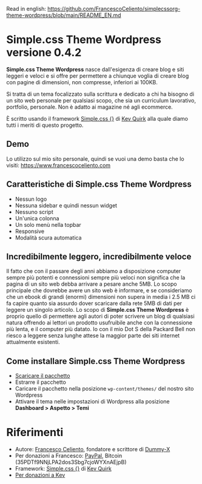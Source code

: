 Read in english: https://github.com/FrancescoCeliento/simplecssorg-theme-wordpress/blob/main/README_EN.md

# Simple.css Theme Wordpress versione 0.4.2
**Simple.css Theme Wordpress** nasce dall'esigenza di creare blog e siti leggeri e veloci e si offre per permettere a chiunque voglia di creare blog con pagine di dimensioni, non compresse, inferiori ai 100KB.

Si tratta di un tema focalizzato sulla scrittura e dedicato a chi ha bisogno di un sito web personale per qualsiasi scopo, che sia un curriculum lavorativo, portfolio, personale. Non è adatto ai magazine né agli ecommerce.

È scritto usando il framework [Simple.css {}](https://simplecss.org) di [Kev Quirk](https://kevq.uk) alla quale diamo tutti i meriti di questo progetto.

## Demo
Lo utilizzo sul mio sito personale, quindi se vuoi una demo basta che lo visiti: https://www.francescoceliento.com

## Caratteristiche di Simple.css Theme Wordpress
* Nessun logo
* Nessuna sidebar e quindi nessun widget
* Nessuno script
* Un'unica colonna
* Un solo menù nella topbar
* Responsive
* Modalità scura automatica

## Incredibilmente leggero, incredibilmente veloce
Il fatto che con il passare degli anni abbiamo a disposizione computer sempre più potenti e connessioni sempre più veloci non significa che la pagina di un sito web debba arrivare a pesare anche 5MB. Lo scopo principale che dovrebbe avere un sito web è informare, e se consideriamo che un ebook di grandi (enormi) dimensioni non supera in media i 2.5 MB ci fa capire quanto sia assurdo dover scaricare dalla rete 5MB di dati per leggere un singolo articolo.
Lo scopo di **Simple.css Theme Wordpress** è proprio quello di permettere agli autori di poter scrivere un blog di qualsiasi natura offrendo ai lettori un prodotto usufruibile anche con la connessione più lenta, e il computer più datato. Io con il mio Dot S della Packard Bell non riesco a leggere senza lunghe attese la maggior parte dei siti internet attualmente esistenti.

## Come installare Simple.css Theme Wordpress
* [Scaricare il pacchetto](https://github.com/FrancescoCeliento/simplecssorg-theme-wordpress/archive/main.zip)
* Estrarre il pacchetto
* Caricare il pacchetto nella posizione ``wp-content/themes/`` del nostro sito Wordpress
* Attivare il tema nelle impostazioni di Wordpress alla posizione **Dashboard > Aspetto > Temi**

# Riferimenti
* Autore: [Francesco Celiento](https://www.francescoceliento.com), fondatore e scrittore di [Dummy-X](https://www.selectallfromdual)
* Per donazioni a Francesco: [PayPal](https://paypal.me/francescoceliento), Bitcoin (35PDTf9NNjLPA2dos3Sbg7cjoWYXnAEjpB)
* Framework: [Simple.css {}](https://simplecss.org) di [Kev Quirk](https://kevq.uk)
* [Per donazioni a Kev](https://kevq.uk/buy-me-a-coffee)
